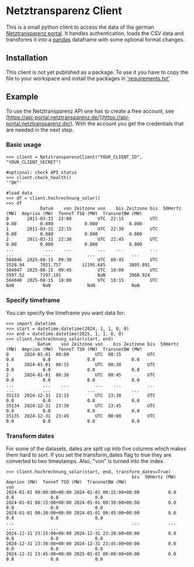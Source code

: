 # Netztransparenz Client
This is a small python client to access the data of the german [Netztransparenz portal](https://www.netztransparenz.de/).
It handles authentication, loads the CSV data and transforms it into a [pandas](https://github.com/pandas-dev/pandas) dataframe with some optional format changes.

## Installation
This client is not yet published as a package. To use it you have to copy the file to your workspace and install the packages in ['requirements.txt'](./requirements.txt) 

## Example
To use the Netztransparenz API one has to create a free account, see [https://api-portal.netztransparenz.de/](https://api-portal.netztransparenz.de/).
With the account you get the credentials that are needed in the next step.

### Basic usage
```
>>> client = NetztransparenzClient("YOUR_CLIENT_ID", "YOUR_CLIENT_SECRET")

#optional: check API status 
>>> client.check_health()
'"OK"'

#load data
>>> df = client.hochrechnung_solar()
>>> df
             Datum    von Zeitzone von    bis Zeitzone bis  50Hertz (MW)  Amprion (MW)  TenneT TSO (MW)  TransnetBW (MW)
0       2011-03-31  22:00          UTC  22:15          UTC          0.00         0.000            0.000            0.000
1       2011-03-31  22:15          UTC  22:30          UTC          0.00         0.000            0.000            0.000
2       2011-03-31  22:30          UTC  22:45          UTC          0.00         0.000            0.000            0.000
...            ...    ...          ...    ...          ...           ...           ...              ...              ...
504046  2025-08-15  09:30          UTC  09:45          UTC       3520.94      7021.757        11195.645         3895.891
504047  2025-08-15  09:45          UTC  10:00          UTC       3597.52      7297.191              NaN         3968.924
504048  2025-08-15  10:00          UTC  10:15          UTC           NaN           NaN              NaN              NaN
```

### Specify timeframe
You can specify the timeframe you want data for:
```
>>> import datetime
>>> start = datetime.datetime(2024, 1, 1, 0, 0)
>>> end = datetime.datetime(2025, 1, 1, 0, 0)
>>> client.hochrechnung_solar(start, end)
            Datum    von Zeitzone von    bis Zeitzone bis  50Hertz (MW)  Amprion (MW)  TenneT TSO (MW)  TransnetBW (MW)
0      2024-01-01  00:00          UTC  00:15          UTC           0.0           0.0              0.0              0.0
1      2024-01-01  00:15          UTC  00:30          UTC           0.0           0.0              0.0              0.0
2      2024-01-01  00:30          UTC  00:45          UTC           0.0           0.0              0.0              0.0
...           ...    ...          ...    ...          ...           ...           ...              ...              ...
35133  2024-12-31  23:15          UTC  23:30          UTC           0.0           0.0              0.0              0.0
35134  2024-12-31  23:30          UTC  23:45          UTC           0.0           0.0              0.0              0.0
35135  2024-12-31  23:45          UTC  00:00          UTC           0.0           0.0              0.0              0.0
```

### Transform dates
For some of the datasets, dates are split up into five columns which makes them hard to sort. If you set the transform_dates flag to true they are converted to two timestamps. 
Also, "von" is turned into the index.

```
>>> client.hochrechnung_solar(start, end, transform_dates=True)
                                                bis  50Hertz (MW)  Amprion (MW)  TenneT TSO (MW)  TransnetBW (MW)
von                                                                                                              
2024-01-01 00:00:00+00:00 2024-01-01 00:15:00+00:00           0.0           0.0              0.0              0.0
2024-01-01 00:15:00+00:00 2024-01-01 00:30:00+00:00           0.0           0.0              0.0              0.0
2024-01-01 00:30:00+00:00 2024-01-01 00:45:00+00:00           0.0           0.0              0.0              0.0
...                                             ...           ...           ...              ...              ...
2024-12-31 23:15:00+00:00 2024-12-31 23:30:00+00:00           0.0           0.0              0.0              0.0
2024-12-31 23:30:00+00:00 2024-12-31 23:45:00+00:00           0.0           0.0              0.0              0.0
2024-12-31 23:45:00+00:00 2025-01-01 00:00:00+00:00           0.0           0.0              0.0              0.0
```